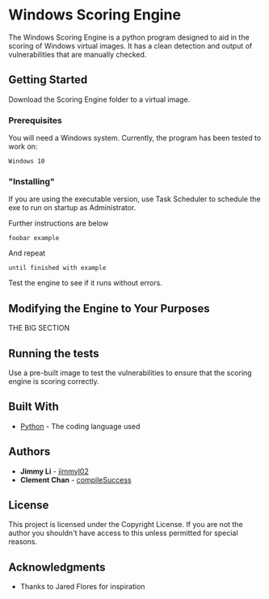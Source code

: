 # Windows Scoring Engine

The Windows Scoring Engine is a python program designed to aid in the scoring of Windows virtual images. It has a clean detection and output of vulnerabilities that are manually checked.

## Getting Started

Download the Scoring Engine folder to a virtual image.

### Prerequisites

You will need a Windows system. Currently, the program has been tested to work on:

```
Windows 10
```

### "Installing"

If you are using the executable version, use Task Scheduler to schedule the exe to run on startup as Administrator.

Further instructions are below

```
foobar example
```

And repeat

```
until finished with example
```

Test the engine to see if it runs without errors.

## Modifying the Engine to Your Purposes

THE BIG SECTION

## Running the tests

Use a pre-built image to test the vulnerabilities to ensure that the scoring engine is scoring correctly.

## Built With

* [Python](https://www.python.org/) - The coding language used

## Authors

* **Jimmy Li** - [jimmyl02](https://github.com/jimmyl02)
* **Clement Chan** - [compileSuccess](https://github.com/compileSuccess)

## License

This project is licensed under the Copyright License. If you are not the author you shouldn't have access to this unless permitted for special reasons.

## Acknowledgments

* Thanks to Jared Flores for inspiration
